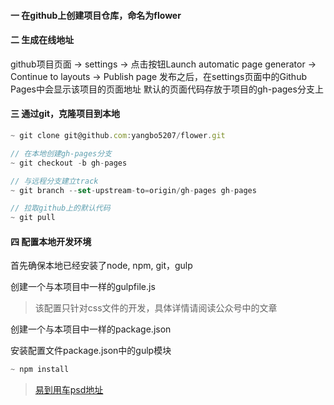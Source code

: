 #### 一 在github上创建项目仓库，命名为flower

#### 二 生成在线地址
github项目页面 -> settings -> 点击按钮Launch automatic page generator -> Continue to layouts -> Publish page
发布之后，在settings页面中的Github Pages中会显示该项目的页面地址
默认的页面代码存放于项目的gh-pages分支上

#### 三 通过git，克隆项目到本地

```js
~ git clone git@github.com:yangbo5207/flower.git

// 在本地创建gh-pages分支
~ git checkout -b gh-pages

// 与远程分支建立track
~ git branch --set-upstream-to=origin/gh-pages gh-pages

// 拉取github上的默认代码
~ git pull
```

#### 四 配置本地开发环境
首先确保本地已经安装了node, npm, git，gulp

创建一个与本项目中一样的gulpfile.js
> 该配置只针对css文件的开发，具体详情请阅读公众号中的文章

创建一个与本项目中一样的package.json

安装配置文件package.json中的gulp模块
```js
~ npm install
```


> [易到用车psd地址](https://yun.baidu.com/share/link?shareid=2739572407&uk=1040742941)
